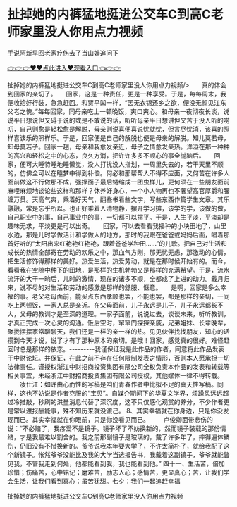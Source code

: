 # 扯掉她的内裤猛地挺进公交车C到高C老师家里没人你用点力视频
手说阿新早回老家疗伤去了当山娃追问下

<a href="https://github.com/qdmang/dhap/issues/1">👉👉👉♥♥点此进入♥观看入口👈👉👉</a>

扯掉她的内裤猛地挺进公交车C到高C老师家里没人你用点力视频/>　　真的体会到回家的亲切了。　　回家，这是一种责任，更是一种享受。于是，每每周末，我便收拾好行装，急急赶回。和贾平凹一样，“因无衣锦还乡之欲，便没无颜见江东父老之愧。”每每回家，同母亲吃上一顿晚饭，爽口爽心。和母亲一夜彻夜长谈，说说平日想说但又碍于说的或是不敢说的话，听听母亲平日想讲但又苦于没人听的唠叨，自己则愈是轻松愈是解脱，母亲则说喜便喜说忧就忧，但言尽忧消，该喜的照样喜该乐的照样乐。于是，回家便是自己的解脱也便是母亲的解脱。知儿莫若母，知母莫若子。回家一趟，母亲和我愈发亲近，母子之情愈发亲热。洋溢在那一种种的高兴和轻松之中的心态，良久方消，把许许多多不顺心的事全抛脑后。　　回家，便可大睡特睡地睡懒觉，没人打扰没人指划，一周里失去的，若干天里不顺的，仿佛全可以在睡梦中得到补偿。何必和那帮帮人不得不应面，又何苦在许多人面前做这不行做那不成，强撑面子最后蜷缩成一团虫样儿，更何须在一些朋友面前麻哩麻烦地谈论些这样和那样？休养好身心，一个小人物再也不奢望高官厚爵和腰缠万贯。天高气爽，乘着好天气，翻些书看些文字，写些东西作篇学生文章。其乐融融，常是忘乎所以。也正好乘着人清物静，摆开学习摊，该学的学，该做的做，自己职业中的事，自己事业中的事，一切都可以摆平。于是，人生平淡，平淡却是趣味无求，平淡更是可以出奇。　　回家，可以去看看我播种的小块田地了，山里水边，那是儿时学做活计和学做人的地方，那时的我跟在爸爸或妈妈后面，唱着那首好听的“太阳出来红艳艳红艳艳，跟着爸爸学种田……”的儿歌。把自己对生活和成长的热情全部寄在劳动的欢乐之中，那血气方刚，那无忧无虑，那激动的心情，把生活修饰得那样的美好。热爱生活，热爱劳动，就是在那时候开始有的。而今，看看我在空隙中种下的田地，是那样的生机勃勃又是那样的充满希望。于是，流水流汗的大干一晌后，儿时的激情，现在的诸多不顺，全都成了上进的动力。戴月归来，说不尽的对生活和劳动的感激是那样的舒服、惬意。　　是啊，回家是多么幸福的事。老父老母面前，能买点东西孝顺也罢，不能也罢，都是那样的亲切，一同吃上两顿饭，一家人总是亲近。在父母面前，儿子永远是儿子，儿子永远都长不大，父母的教训才是至深的道理。一家子面前，说说过去，谈谈未来，听听教训，才真正完成一次心灵的沟通。饭后空时，窜窜门探探亲戚，兄弟姐妹、长辈晚辈，聚拢摆摆家常聊聊天，我们还是一样的亲一样的热。见见伙伴找找朋友，知心的话攒到今天才说，说了才有了那种原本的亲切。是哦！回家，感觉真的很好。难怪赶回时总是那样的依恋。---------我谨保证我是此作品的作者，同意将此作品发表于中财论坛。并保证，在此之前不存在任何限制发表之情形，否则本人愿承担一切法律责任。谨授权浙江中财招商投资集团有限公司全权负责本作品的发表和转载等相关事宜，未经浙江中财招商投资集团有限公司授权，其他媒体一律不得转载。
　　凌仕江：如许由心而性的写稿是咱们青春作者中比拟不足的真天性写稿。同样，这也不妨说是作者克服的“宝贝”。自媒介期间下的华夏文学界，烦躁风远远超过冷推敲，秒刷的洪量消息代替了深沉度，这不只仅感化观赏的养分，不少作者更是常以渡报酬能事，殊不知历来就没渡己。
	8、其实幸福就在你身边，只是你没发现而已。其实幸福就在你眼前，只是你没看见而已。
　　卢俊卿面带悲伤的说：“不必赔了，我疼爱不是镜子。镜子坏了不妨换新的，然而镜子装载的那份情绪，才是我最难以割舍的。我之前那副镜子是玻璃的，戴了许多年了，摔得遍体鳞伤，仍旧没有不惜换新的。爷爷说我本年要大学了，不许太简朴了，就给我配了这个新镜子。怅然爷爷没能比及我的大学当选报告书，我戴着这副镜子，爷爷就能瞥见我，不管我走到何处，他都能看到我，我也能看到他。”
	四十一、生活苦，倍加珍惜；伤痛苦，心中铭记；磨难苦，励志人心；感情苦，更显真心；苦，让我们学会生活，让我们看到真心：虽苦犹甜。七夕：我们一起追赶幸福

扯掉她的内裤猛地挺进公交车C到高C老师家里没人你用点力视频
